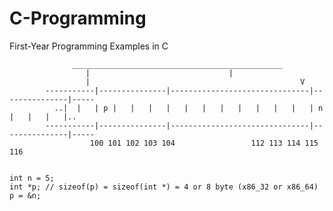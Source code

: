 # C-Programming
First-Year Programming Examples in C
  
  
  
       			  _______________________________________________
			         |	            				 |  
			         |                                               V  
		    -----------|---------------|-------------------------------|---------------|-----  
		      ..|  |   | p |   |   |   |   |   |   |   |   |   |   |   | n |   |   |   |..  
		    -----------|---------------|-------------------------------|---------------|-----
	     		      100 101 102 103 104			      112 113 114 115 116  

			     
	int n = 5;  
	int *p; // sizeof(p) = sizeof(int *) = 4 or 8 byte (x86_32 or x86_64)  
	p = &n;

